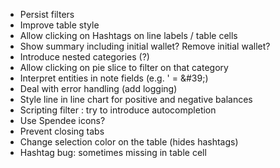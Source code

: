 - Persist filters
- Improve table style
- Allow clicking on Hashtags on line labels / table cells
- Show summary including initial wallet?  Remove initial wallet? 
- Introduce nested categories (?) 
- Allow clicking on pie slice to filter on that category 
- Interpret entities in note fields (e.g. '  = \&#39;)
- Deal with error handling (add logging)
- Style line in line chart for positive and negative balances
- Scripting filter : try to introduce autocompletion
- Use Spendee icons?
- Prevent closing tabs
- Change selection color on the table (hides hashtags)
- Hashtag bug: sometimes missing in table cell

